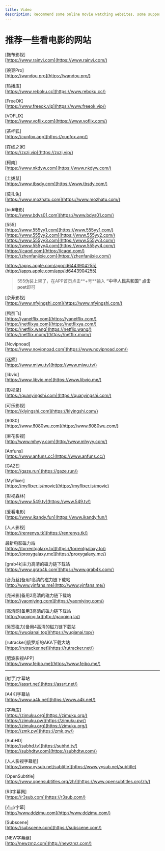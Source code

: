```yaml
---
title: Video
description: Recommend some online movie watching websites, some support APP download
---
```


# 推荐一些看电影的网站


\[拖布影视\]  
[https://www.rainvi.com](https://www.rainvi.com/)

\[豌豆Pro\]  
[https://wandou.pro](https://wandou.pro/)

\[热播库\]  
[https://www.reboku.cc](https://www.reboku.cc/)

\[FreeOK\]  
[https://www.freeok.vip](https://www.freeok.vip/)

\[VOFLIX\]  
[https://www.voflix.com](https://www.voflix.com/)

\[茶杯狐\]  
[https://cupfox.app](https://cupfox.app/)

\[在线之家\]  
[https://zxzj.vip](https://zxzj.vip/)

\[柯南\]  
[https://www.nkdyw.com](https://www.nkdyw.com/)

\[土拨鼠\]  
[https://www.tbsdy.com](https://www.tbsdy.com/)

\[莫扎兔\]  
[https://www.mozhatu.com](https://www.mozhatu.com/)

\[bidi电影\]  
[https://www.bdys01.com](https://www.bdys01.com/)

\[555\]  
[https://www.555yy1.com](https://www.555yy1.com/)  
[https://www.555yy2.com](https://www.555yy2.com/)  
[https://www.555yy3.com](https://www.555yy3.com/)  
[https://www.555yy4.com](https://www.555yy4.com/)  
[https://icaqd.com](https://icaqd.com/)  
[https://zhenfanjixie.com](https://zhenfanjixie.com/)

[https://apps.apple.com/app/id6443904255](https://apps.apple.com/app/id6443904255)

> 555伪装上架了，在APP首页点击\*\*+号\*\*输入 **“中华人民共和国” **点击**post**即可

\[奈菲影视\]  
[https://www.nfyingshi.com](https://www.nfyingshi.com/)

\[鸭奈飞\]  
[https://yanetflix.com](https://yanetflix.com/)  
[https://netflixya.com](https://netflixya.com/)  
[https://netflix.wang](https://netflix.wang/)  
[https://netflix.mom/](https://netflix.mom/)

\[Novipnoad\]  
[https://www.novipnoad.com](https://www.novipnoad.com/)

\[迷雾\]  
[https://www.miwu.tv](https://www.miwu.tv/)

\[libvio\]  
[https://www.libvio.me](https://www.libvio.me/)

\[影视录\]  
[https://quanyingshi.com](https://quanyingshi.com/)

\[可乐影视\]  
[https://klyingshi.com](https://klyingshi.com/)

\[6080\]  
[https://www.6080wu.com](https://www.6080wu.com/)

\[麻花影视\]  
[http://www.mhyyy.com](http://www.mhyyy.com/)

\[Anfuns\]  
[https://www.anfuns.cc](https://www.anfuns.cc/)

\[GAZE\]  
[https://gaze.run](https://gaze.run/)

\[Myflixer\]  
[https://myflixer.is/movie](https://myflixer.is/movie)

\[影视森林\]  
[https://www.549.tv](https://www.549.tv/)

\[爱看电影\]  
[https://www.ikandy.fun](https://www.ikandy.fun/)

\[人人影视\]  
[https://renrenys.tk](https://renrenys.tk/)

最新电影磁力站  
[https://torrentgalaxy.to](https://torrentgalaxy.to/)  
[https://proxygalaxy.me](https://proxygalaxy.me/)

\[grab4k\]主力高清的磁力链下载站  
[https://www.grab4k.com](https://www.grab4k.com/)

\[音范丝\]备用1高清的磁力链下载站  
[http://www.yinfans.me](http://www.yinfans.me/)

\[尧米影\]备用2高清的磁力链下载站  
[https://yaomiying.com](https://yaomiying.com/)

\[高清网\]备用3高清的磁力链下载站  
[http://gaoqing.la](http://gaoqing.la/)

\[吴签磁力\]备用4高清的磁力链下载站  
[https://wuqianai.top](https://wuqianai.top/)

\[rutracker\]俄罗斯的AKA下载大站  
[https://rutracker.net](https://rutracker.net/)

\[肥波影视APP\]  
[https://www.feibo.me](https://www.feibo.me/)

* * *

\[射手\]字幕站  
[https://assrt.net](https://assrt.net/)

\[A4K\]字幕站  
[https://www.a4k.net](https://www.a4k.net/)

\[字幕库\]  
[https://zimuku.org](https://zimuku.org/)  
[https://zimuku.pw](https://zimuku.pw/)  
[https://zimuku.org](https://zimuku.org/)  
[https://zmk.pw](https://zmk.pw/)

\[SubHD\]  
[https://subhd.tv](https://subhd.tv/)  
[https://subhdtw.com](https://subhdtw.com/)

\[人人影视字幕组\]  
[https://www.yysub.net/subtitle](https://www.yysub.net/subtitle)

\[OpenSubtitle\]  
[https://www.opensubtitles.org/zh/](https://www.opensubtitles.org/zh/)

\[R3字幕网\]  
[https://r3sub.com](https://r3sub.com/)

\[点点字幕\]  
[http://www.ddzimu.com](http://www.ddzimu.com/)

\[Subscene\]  
[https://subscene.com](https://subscene.com/)

\[NEW字幕组\]  
[http://newzmz.com](http://newzmz.com/)
